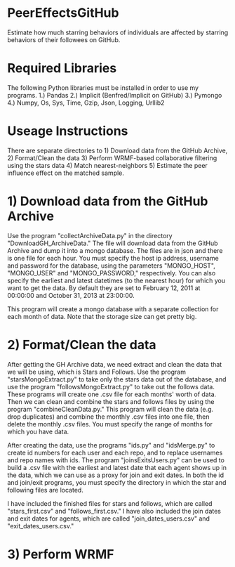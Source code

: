 # PeerEffectsGitHub
Estimate how much starring behaviors of individuals are affected by starring behaviors of their followees on GitHub.

# Required Libraries
The following Python libraries must be installed in order to use my programs.
1.) Pandas
2.) Implicit (Benfred/Implicit on GitHub)
3.) Pymongo
4.) Numpy, Os, Sys, Time, Gzip, Json, Logging, Urllib2

# Useage Instructions
There are separate directories to 1) Download data from the GitHub 
Archive, 2) Format/Clean the data 3) Perform WRMF-based collaborative filtering using the stars data 4) Match nearest-neighbors 5) Estimate the peer influence effect on the matched sample.

# 1) Download data from the GitHub Archive

Use the program "collectArchiveData.py" in the directory "DownloadGH_ArchiveData." The file will download data from the GitHub Archive and dump it into a mongo database. The files are in json and there is one file for each hour. You must specify the host ip address, username and password for the database, using the parameters "MONGO_HOST", "MONGO_USER" and "MONGO_PASSWORD," respectively. You can also specify the earliest and latest datetimes (to the nearest hour) for which you want to get the data. By default they are set to February 12, 2011 at 00:00:00 and October 31, 2013 at 23:00:00. 

This program will create a mongo database with a separate collection for each month of data. Note that the storage size can get pretty big.

# 2) Format/Clean the data

After getting the GH Archive data, we need extract and clean the data that we will be using, which is Stars and Follows. Use the program "starsMongoExtract.py" to take only the stars data out of the database, and use the program "followsMongoExtract.py" to take out the follows data. These programs will create one .csv file for each months' worth of data. Then we can clean and combine the stars and follows files by using the program "combineCleanData.py." This program will clean the data (e.g. drop duplicates) and combine the monthly .csv files into one file, then delete the monthly .csv files. You must specify the range of months for which you have data.

After creating the data, use the programs "ids.py" and "idsMerge.py" to create id numbers for each user and each repo, and to replace usernames and repo names with ids. The program "joinsExitsUsers.py" can be used to build a .csv file with the earliest and latest date that each agent shows up in the data, which we can use as a proxy for join and exit dates. In both the id and join/exit programs, you must specify the directory in which the star and following files are located.

I have included the finished files for stars and follows, which are called "stars_first.csv" and "follows_first.csv." I have also included the join dates and exit dates for agents, which are called "join_dates_users.csv" and "exit_dates_users.csv."

# 3) Perform WRMF 
